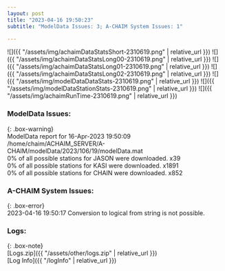 ```yaml
---
layout: post
title: "2023-04-16 19:50:23"
subtitle: "ModelData Issues: 3; A-CHAIM System Issues: 1"

---
```


![]({{ "/assets/img/achaimDataStatsShort-2310619.png" | relative_url }})
![]({{ "/assets/img/achaimDataStatsLong00-2310619.png" | relative_url }})
![]({{ "/assets/img/achaimDataStatsLong01-2310619.png" | relative_url }})
![]({{ "/assets/img/achaimDataStatsLong02-2310619.png" | relative_url }})
![]({{ "/assets/img/modelDataDataStats-2310619.png" | relative_url }})
![]({{ "/assets/img/modelDataStationStats-2310619.png" | relative_url }})
![]({{ "/assets/img/achaimRunTime-2310619.png" | relative_url }})


### ModelData Issues:  
  
{: .box-warning}  
 ModelData report for 16-Apr-2023 19:50:09   
 /home/chaim/ACHAIM_SERVER/A-CHAIM/modelData/2023/106/19/modelData.mat   
 0% of all possible stations for JASON were downloaded. x39   
 0% of all possible stations for KASI were downloaded. x1891   
 0% of all possible stations for CHAIN were downloaded. x852   
  
### A-CHAIM System Issues:  
  
{: .box-error}  
2023-04-16 19:50:17 Conversion to logical from string is not possible.  

### Logs:  
  
{: .box-note}  
[Logs.zip]({{ "/assets/other/logs.zip" | relative_url }})  
[Log Info]({{ "/logInfo" | relative_url }})  
